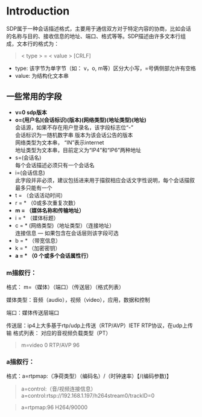 # Introduction

SDP属于一种会话描述格式，主要用于通信双方对于特定内容的协商，比如会话的名称与目的、接收信息的地址、端口、格式等等。SDP描述由许多文本行组成，文本行的格式为：

>  &lt; type > = &lt; value > [CRLF]

-   type: 该字节为单字节（如： v，o, m等）区分大小写，=号俩侧部允许有空格
-   value: 为结构化文本串

## 一些常用的字段

-   **v=0 sdp版本**
-   **o=(用户名)(会话标识)(版本)(网络类型)(地址类型)(地址)**  
    会话源，如果不存在用户登录名，该字段标志位“-”  
    会话标识为一随机数字串 版本为该会话公告的版本  
    网络类型为文本串， “IN”表示internet  
    地址类型为文本串，目前定义为“IP4”和“IP6”两种地址  
-   s=(会话名)  
    每个会话描述必须只有一个会话名
-   i=(会话信息)  
    此字段并非必须，建议包括进来用于描叙相应会话文字性说明，每个会话描叙最多只能有一个
-   t = （会话活动时间）
-   r = \* （0或多次重复次数）
-   **m = （媒体名称和传输地址）**
-   i = \* （媒体标题）
-   c = \* (网络类型)（地址类型）（连接地址）  
    连接信息 — 如果包含在会话层则该字段可选
-   b = \* （带宽信息）
-   k = \* （加密密钥）
-   **a = \* （0 个或多个会话属性行）**

### m描叙行：

格式： m=（媒体）（端口）（传送层）（格式列表）

媒体类型：音频（audio），视频（video），应用，数据和控制

端口：媒体传送层端口

传送层：ip4上大多基于rtp/udp上传送（RTP/AVP）IETF RTP协议，在udp上传输 
格式列表： 对应的音视频负载类型（PT）

>m=video 0 RTP/AVP 96

### a描叙行：

格式：a=rtpmap:（净荷类型）（编码名）/（时钟速率）【/(编码参数)】

>a=control:（音/视频连接信息） 
>a=control:rtsp://192.168.1.197/h264stream0/trackID=0

>a=rtpmap:96 H264/90000